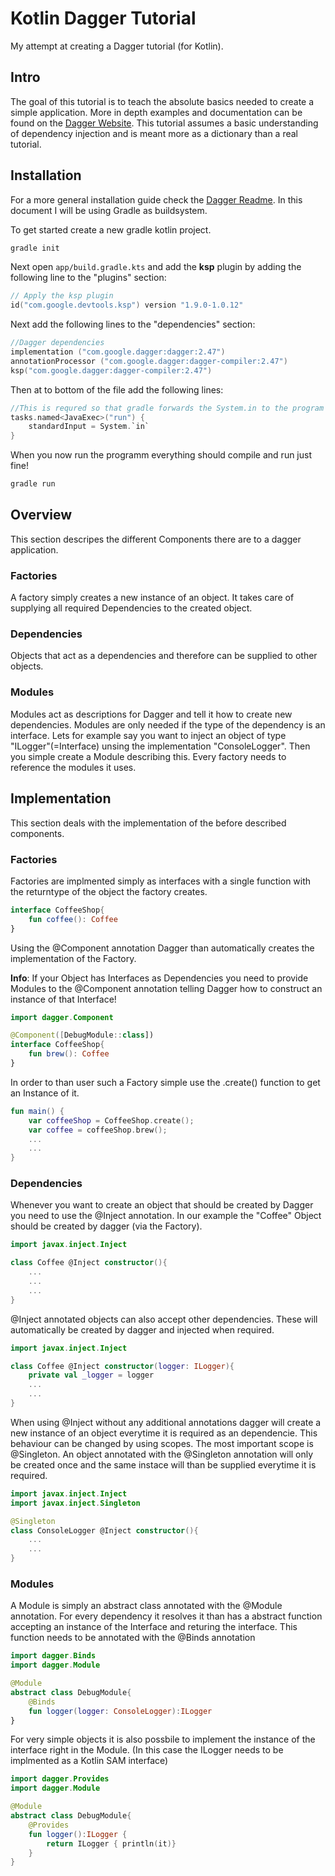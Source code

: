 # Kotlin Dagger Tutorial
My attempt at creating a Dagger tutorial (for Kotlin).
## Intro
The goal of this tutorial is to teach the absolute basics needed to create a simple application. More in depth examples and documentation can be found on the [Dagger Website](https://dagger.dev/dev-guide/). This tutorial assumes a basic understanding of dependency injection and is meant more as a dictionary than a real tutorial.
## Installation
For a more general installation guide check the [Dagger Readme](https://github.com/google/dagger). In this document I will be using Gradle as buildsystem.

To get started create a new gradle kotlin project.
```bash
gradle init
```
Next open `app/build.gradle.kts` and add the **ksp** plugin by adding the following line to the "plugins" section:
```kotlin
// Apply the ksp plugin
id("com.google.devtools.ksp") version "1.9.0-1.0.12"
```

Next add the following lines to the "dependencies" section:
```kotlin
//Dagger dependencies
implementation ("com.google.dagger:dagger:2.47")
annotationProcessor ("com.google.dagger:dagger-compiler:2.47")
ksp("com.google.dagger:dagger-compiler:2.47")
```

Then at to bottom of the file add the following lines:
```kotlin
//This is requred so that gradle forwards the System.in to the program
tasks.named<JavaExec>("run") {
    standardInput = System.`in`
}
```

When you now run the programm everything should compile and run just fine!
```bash
gradle run
```
## Overview
This section descripes the different Components there are to a dagger application.

### Factories
A factory simply creates a new instance of an object. It takes care of supplying all required Dependencies to the created object.

### Dependencies
Objects that act as a dependencies and therefore can be supplied to other objects.

### Modules
Modules act as descriptions for Dagger and tell it how to create new dependencies. Modules are only needed if the type of the dependency is an interface. Lets for example say you want to inject an object of type "ILogger"(=Interface) unsing the implementation "ConsoleLogger". Then you simple create a Module describing this. Every factory needs to reference the modules it uses.

## Implementation
This section deals with the implementation of the before described components.

### Factories
Factories are implmented simply as interfaces with a single function with the returntype of the object the factory creates.

```kotlin
interface CoffeeShop{
    fun coffee(): Coffee
}
```

Using the @Component annotation Dagger than automatically creates the implementation of the Factory.

**Info**: If your Object has Interfaces as Dependencies you need to provide Modules to the @Component annotation telling Dagger how to construct an instance of that Interface!

```kotlin
import dagger.Component

@Component([DebugModule::class])
interface CoffeeShop{
    fun brew(): Coffee
}
```

In order to than user such a Factory simple use the .create() function to get an Instance of it.

```kotlin
fun main() {
    var coffeeShop = CoffeeShop.create();
    var coffee = coffeeShop.brew();
    ...
    ...
}
```

### Dependencies
Whenever you want to create an object that should be created by Dagger you need to use the @Inject annotation. In our example the "Coffee" Object should be created by dagger (via the Factory).

```kotlin
import javax.inject.Inject

class Coffee @Inject constructor(){
    ...
    ...
    ...
}
```

@Inject annotated objects can also accept other dependencies. These will automatically be created by dagger and injected when required.

```kotlin
import javax.inject.Inject

class Coffee @Inject constructor(logger: ILogger){
    private val _logger = logger
    ...
    ...
}
```

When using @Inject without any additional annotations dagger will create a new instance of an object everytime it is required as an dependencie. This behaviour can be changed by using scopes. The most important scope is @Singleton. An object annotated with the @Singleton annotation will only be created once and the same instace will than be supplied everytime it is required.

```kotlin
import javax.inject.Inject
import javax.inject.Singleton

@Singleton
class ConsoleLogger @Inject constructor(){
    ...
    ...
}
```

### Modules
A Module is simply an abstract class annotated with the @Module annotation. For every dependency it resolves it than has a abstract function accepting an instance of the Interface and returing the interface. This function needs to be annotated with the @Binds annotation

```kotlin
import dagger.Binds
import dagger.Module

@Module
abstract class DebugModule{
    @Binds
    fun logger(logger: ConsoleLogger):ILogger
}
```

For very simple objects it is also possbile to implement the instance of the interface right in the Module. (In this case the ILogger needs to be implmented as a Kotlin SAM interface)

```kotlin
import dagger.Provides
import dagger.Module

@Module
abstract class DebugModule{
    @Provides
    fun logger():ILogger {
        return ILogger { println(it)}
    }
}
```